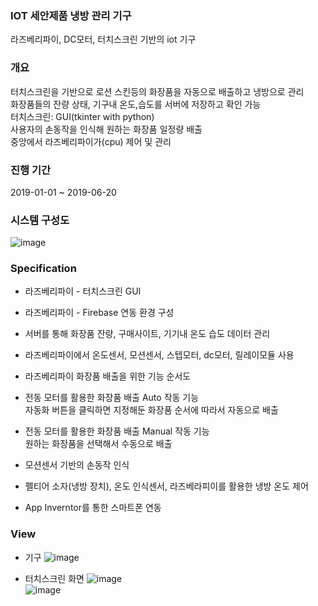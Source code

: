 ### IOT 세안제품 냉방 관리 기구

라즈베리파이, DC모터, 터치스크린 기반의 iot 기구

### 개요

터치스크린을 기반으로 로션 스킨등의 화장품을 자동으로 배출하고 냉방으로 관리   
화장품들의 잔량 상태, 기구내 온도,습도를 서버에 저장하고 확인 가능  
터치스크린: GUI(tkinter with python)  
사용자의 손동작을 인식해 원하는 화장품 일정량 배출    
중앙에서 라즈베리파이가(cpu) 제어 및 관리   

### 진행 기간
2019-01-01 ~ 2019-06-20

### 시스템 구성도    
![image](https://user-images.githubusercontent.com/44837403/181682203-4755cea7-d3ca-41c8-9207-6120e32bfb4f.png)

### Specification  

- 라즈베리파이 - 터치스크린 GUI

- 라즈베리파이 - Firebase 연동 환경 구성

- 서버를 통해 화장품 잔량, 구매사이트, 기기내 온도 습도 데이터 관리

- 라즈베리파이에서 온도센서, 모션센서, 스텝모터, dc모터, 릴레이모듈 사용

- 라즈베리파이 화장품 배출을 위한 기능 순서도

- 전동 모터를 활용한 화장품 배출 Auto 작동 기능  
자동화 버튼을 클릭하면 지정해둔 화장품 순서에 따라서 자동으로 배출

- 전동 모터를 활용한 화장품 배출 Manual 작동 기능  
원하는 화장품을 선택해서 수동으로 배출
 
- 모션센서 기반의 손동작 인식

- 펠티어 소자(냉방 장치), 온도 인식센서, 라즈베라피이를 활용한 냉방 온도 제어

- App Inverntor를 통한 스마트폰 연동

### View


- 기구 
![image](https://user-images.githubusercontent.com/44837403/181682420-61e5ec17-2447-41f8-abf7-2635beec2656.png)  


- 터치스크린 화면
![image](https://user-images.githubusercontent.com/44837403/181682268-889ba94b-9022-44ba-bf44-3c70d97f160e.png)  
![image](https://user-images.githubusercontent.com/44837403/181682353-b304aa82-f8bd-4531-8d7a-e8a4a683c7db.png)  


